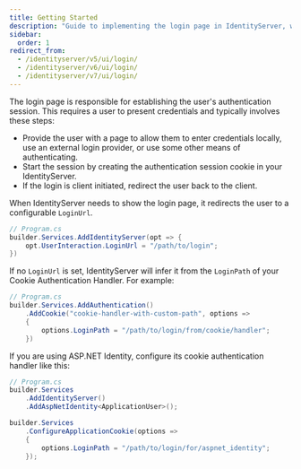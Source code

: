 ```yaml
---
title: Getting Started
description: "Guide to implementing the login page in IdentityServer, which establishes user authentication sessions and can be configured through LoginUrl settings."
sidebar:
  order: 1
redirect_from:
  - /identityserver/v5/ui/login/
  - /identityserver/v6/ui/login/
  - /identityserver/v7/ui/login/
---
```


The login page is responsible for establishing the user's authentication session.
This requires a user to present credentials and typically involves these steps:

* Provide the user with a page to allow them to enter credentials locally, use an external login provider, or use some
  other means of authenticating.
* Start the session by creating the authentication session cookie in your IdentityServer.
* If the login is client initiated, redirect the user back to the client.

When IdentityServer needs to show the login page, it redirects the user to a configurable
`LoginUrl`.

```cs
// Program.cs
builder.Services.AddIdentityServer(opt => {
    opt.UserInteraction.LoginUrl = "/path/to/login";
})
```

If no `LoginUrl` is set, IdentityServer will infer it from the `LoginPath` of your Cookie
Authentication Handler. For example:

```cs
// Program.cs
builder.Services.AddAuthentication()
    .AddCookie("cookie-handler-with-custom-path", options => 
    {
        options.LoginPath = "/path/to/login/from/cookie/handler";
    })
```

If you are using ASP.NET Identity, configure its cookie authentication handler like this:

```cs
// Program.cs
builder.Services
    .AddIdentityServer()
    .AddAspNetIdentity<ApplicationUser>();

builder.Services
    .ConfigureApplicationCookie(options => 
    {
        options.LoginPath = "/path/to/login/for/aspnet_identity";
    });
```
